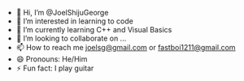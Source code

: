 - 👋 Hi, I’m @JoelShijuGeorge
- 👀 I’m interested in learning to code
-  🌱 I’m currently learning C++ and Visual Basics
- 💞️ I’m looking to collaborate on ...
- 📫 How to reach me joelsg@gmail.com or fastboi1211@gmail.com
- 😄 Pronouns: He/Him
- ⚡ Fun fact: I play guitar

<!---
JoelShijuGeorge/JoelShijuGeorge is a ✨ special ✨ repository because its `README.md` (this file) appears on your GitHub profile.
You can click the Preview link to take a look at your changes.
--->
